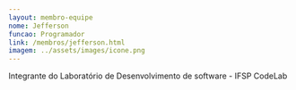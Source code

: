 ```yaml
---
layout: membro-equipe
nome: Jefferson
funcao: Programador
link: /membros/jefferson.html
imagem: ../assets/images/icone.png
---
```

Integrante do Laboratório de Desenvolvimento de software - IFSP CodeLab